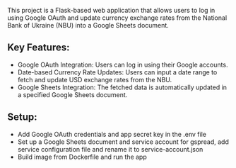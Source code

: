 This project is a Flask-based web application that allows users to log in using Google OAuth and update currency exchange rates from the National Bank of Ukraine (NBU) into a Google Sheets document.

## Key Features:
- Google OAuth Integration: Users can log in using their Google accounts.
- Date-based Currency Rate Updates: Users can input a date range to fetch and update USD exchange rates from the NBU.
- Google Sheets Integration: The fetched data is automatically updated in a specified Google Sheets document.

## Setup:
- Add Google OAuth credentials and app secret key in the .env file
- Set up a Google Sheets document and service account for gspread, add service configuration file and rename it to service-account.json
- Build image from Dockerfile and run the app
